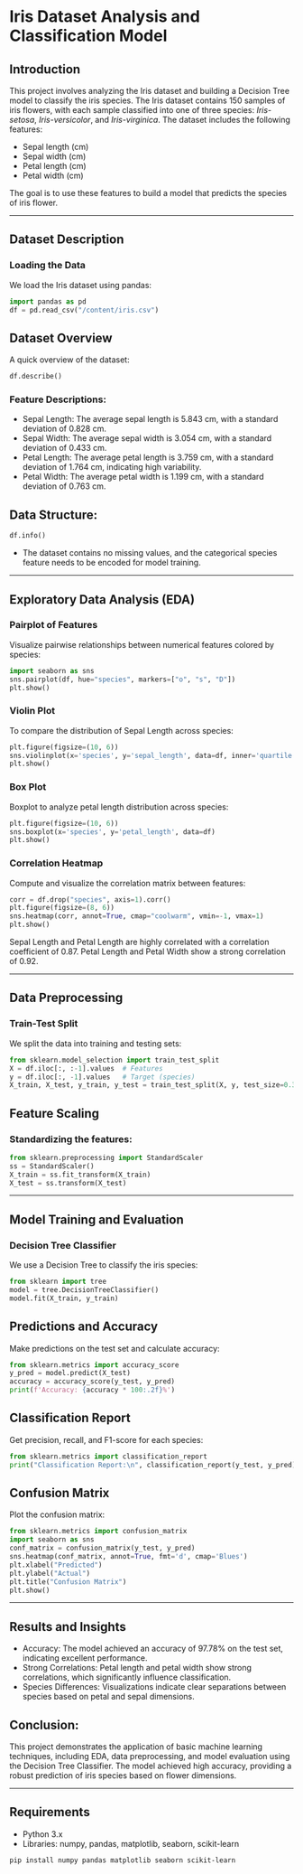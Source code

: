 # Iris Dataset Analysis and Classification Model

## Introduction
This project involves analyzing the Iris dataset and building a Decision Tree model to classify the iris species. The Iris dataset contains 150 samples of iris flowers, with each sample classified into one of three species: *Iris-setosa*, *Iris-versicolor*, and *Iris-virginica*. The dataset includes the following features:
- Sepal length (cm)
- Sepal width (cm)
- Petal length (cm)
- Petal width (cm)

The goal is to use these features to build a model that predicts the species of iris flower.

---

## Dataset Description

### Loading the Data
We load the Iris dataset using pandas:

```python
import pandas as pd
df = pd.read_csv("/content/iris.csv") 
```
## Dataset Overview
A quick overview of the dataset:
```python
df.describe()
```
### Feature Descriptions:
- Sepal Length: The average sepal length is 5.843 cm, with a standard deviation of 0.828 cm.
- Sepal Width: The average sepal width is 3.054 cm, with a standard deviation of 0.433 cm.
- Petal Length: The average petal length is 3.759 cm, with a standard deviation of 1.764 cm, indicating high variability.
- Petal Width: The average petal width is 1.199 cm, with a standard deviation of 0.763 cm.
## Data Structure:
```python
df.info()
```
- The dataset contains no missing values, and the categorical species feature needs to be encoded for model training.
---
## Exploratory Data Analysis (EDA)
### Pairplot of Features
Visualize pairwise relationships between numerical features colored by species:
```python
import seaborn as sns
sns.pairplot(df, hue="species", markers=["o", "s", "D"])
plt.show()
```
### Violin Plot
To compare the distribution of Sepal Length across species:

```python
plt.figure(figsize=(10, 6))
sns.violinplot(x='species', y='sepal_length', data=df, inner='quartile')
plt.show()
```
### Box Plot
Boxplot to analyze petal length distribution across species:

```python
plt.figure(figsize=(10, 6))
sns.boxplot(x='species', y='petal_length', data=df)
plt.show()
```
### Correlation Heatmap
Compute and visualize the correlation matrix between features:
```python
corr = df.drop("species", axis=1).corr()
plt.figure(figsize=(8, 6))
sns.heatmap(corr, annot=True, cmap="coolwarm", vmin=-1, vmax=1)
plt.show()
```
Sepal Length and Petal Length are highly correlated with a correlation coefficient of 0.87.
Petal Length and Petal Width show a strong correlation of 0.92.

---
## Data Preprocessing
### Train-Test Split
We split the data into training and testing sets:
```python
from sklearn.model_selection import train_test_split
X = df.iloc[:, :-1].values  # Features
y = df.iloc[:, -1].values   # Target (species)
X_train, X_test, y_train, y_test = train_test_split(X, y, test_size=0.30, random_state=0)
```
## Feature Scaling
### Standardizing the features:

```python
from sklearn.preprocessing import StandardScaler
ss = StandardScaler()
X_train = ss.fit_transform(X_train)
X_test = ss.transform(X_test)
```
---
## Model Training and Evaluation
### Decision Tree Classifier
We use a Decision Tree to classify the iris species:
```python
from sklearn import tree
model = tree.DecisionTreeClassifier()
model.fit(X_train, y_train)
```
## Predictions and Accuracy
Make predictions on the test set and calculate accuracy:
```python
from sklearn.metrics import accuracy_score
y_pred = model.predict(X_test)
accuracy = accuracy_score(y_test, y_pred)
print(f'Accuracy: {accuracy * 100:.2f}%')
```
## Classification Report
Get precision, recall, and F1-score for each species:
```python
from sklearn.metrics import classification_report
print("Classification Report:\n", classification_report(y_test, y_pred))
```
## Confusion Matrix
Plot the confusion matrix:
```python
from sklearn.metrics import confusion_matrix
import seaborn as sns
conf_matrix = confusion_matrix(y_test, y_pred)
sns.heatmap(conf_matrix, annot=True, fmt='d', cmap='Blues')
plt.xlabel("Predicted")
plt.ylabel("Actual")
plt.title("Confusion Matrix")
plt.show()
```
---
## Results and Insights
- Accuracy: The model achieved an accuracy of 97.78% on the test set, indicating excellent performance.
- Strong Correlations: Petal length and petal width show strong correlations, which significantly influence classification.
- Species Differences: Visualizations indicate clear separations between species based on petal and sepal dimensions.
## Conclusion:
This project demonstrates the application of basic machine learning techniques, including EDA, data preprocessing, and model evaluation using the Decision Tree Classifier. The model achieved high accuracy, providing a robust prediction of iris species based on flower dimensions.

---

## Requirements
- Python 3.x
- Libraries: numpy, pandas, matplotlib, seaborn, scikit-learn
```bash
pip install numpy pandas matplotlib seaborn scikit-learn
```
